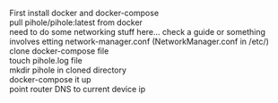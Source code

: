 First install docker and docker-compose  
pull pihole/pihole:latest from docker  
need to do some networking stuff here... check a guide or something involves etting network-manager.conf (NetworkManager.conf in /etc/)  
clone docker-compose file  
touch pihole.log file  
mkdir pihole in cloned directory  
docker-compose it up  
point router DNS to current device ip  
